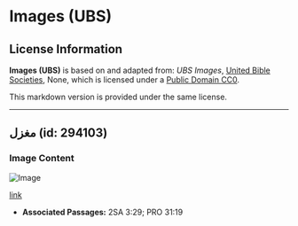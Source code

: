 # Images (UBS)

## License Information

**Images (UBS)** is based on and adapted from: _UBS Images_, [United Bible Societies](https://unitedbiblesocieties.org/), None, which is licensed under a [Public Domain CC0](https://creativecommons.org/public-domain/cc0/).

This markdown version is provided under the same license.



--------------------------------

## مغزل (id: 294103)

### Image Content

![Image](https://cdn.aquifer.bible/aquifer-content/resources/Media/WEB-0345_spindle_en.jpg)

[link](https://cdn.aquifer.bible/aquifer-content/resources/Media/WEB-0345_spindle_en.jpg)

* **Associated Passages:** 2SA 3:29; PRO 31:19

